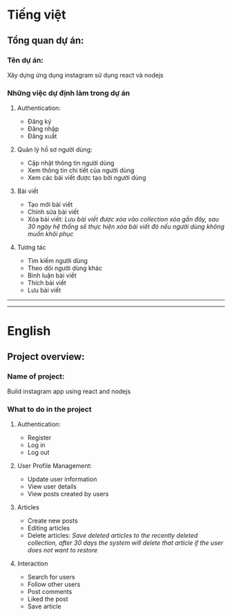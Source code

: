 # Tiếng việt

## Tổng quan dự án:

### Tên dự án:

Xây dựng ứng dụng instagram sử dụng react và nodejs

### Những việc dự định làm trong dự án

1. Authentication:

    - Đăng ký
    - Đăng nhập
    - Đăng xuất

1. Quản lý hồ sơ người dùng:

    - Cập nhật thông tin người dùng
    - Xem thông tin chi tiết của người dùng
    - Xem các bài viết được tạo bởi người dùng

1. Bài viết

    - Tạo mới bài viết
    - Chỉnh sửa bài viết
    - Xóa bài viết: _Lưu bài viết được xóa vào collection xóa gần đây, sau 30 ngày hệ thống sẽ thực hiện xóa bài viết đó nếu người dùng không muốn khôi phục_

1. Tương tác

    - Tìm kiếm người dùng
    - Theo dõi người dùng khác
    - Bình luận bài viết
    - Thích bài viết
    - Lưu bài viết

---

---

# English

## Project overview:

### Name of project:

Build instagram app using react and nodejs

### What to do in the project

1. Authentication:

    - Register
    - Log in
    - Log out

1. User Profile Management:

    - Update user information
    - View user details
    - View posts created by users

1. Articles

    - Create new posts
    - Editing articles
    - Delete articles: _Save deleted articles to the recently deleted collection, after 30 days the system will delete that article if the user does not want to restore_

1. Interaction

    - Search for users
    - Follow other users
    - Post comments
    - Liked the post
    - Save article
